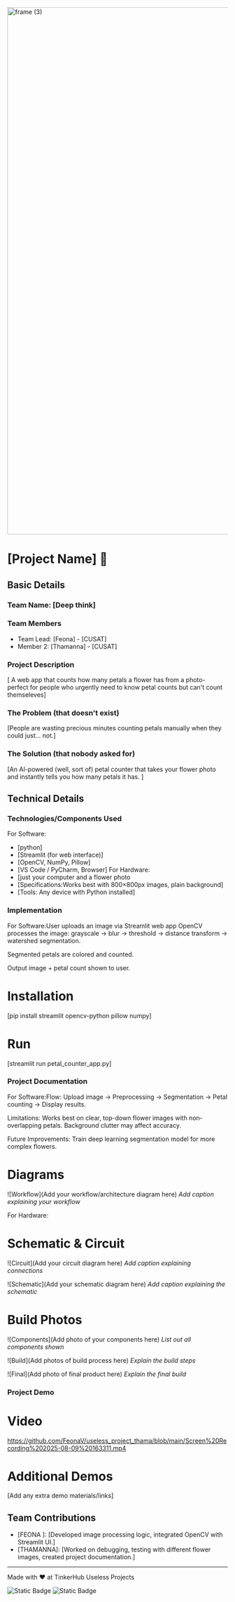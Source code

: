<img width="3188" height="1202" alt="frame (3)" src="https://github.com/user-attachments/assets/517ad8e9-ad22-457d-9538-a9e62d137cd7" />


# [Project Name] 🎯


## Basic Details
### Team Name: [Deep think]


### Team Members
- Team Lead: [Feona] - [CUSAT]
- Member 2: [Thamanna] - [CUSAT]
  

### Project Description
[ A web app that counts how many petals a flower has from a photo- perfect for people who urgently need to know petal counts but can't count themseleves]

### The Problem (that doesn't exist)
[People are wasting precious minutes counting petals manually when they could just… not.]

### The Solution (that nobody asked for)
[An AI-powered (well, sort of) petal counter that takes your flower photo and instantly tells you how many petals it has.
]

## Technical Details
### Technologies/Components Used
For Software:
- [python]
- [Streamlit (for web interface)]
- [OpenCV, NumPy, Pillow]
- [VS Code / PyCharm, Browser]
For Hardware:
- [just your computer and a flower photo
- [Specifications:Works best with 800×800px images, plain background]
- [Tools: Any device with Python installed]

### Implementation
For Software:User uploads an image via Streamlit web app
OpenCV processes the image: grayscale → blur → threshold → distance transform → watershed segmentation.

Segmented petals are colored and counted.

Output image + petal count shown to user.

# Installation
[pip install streamlit opencv-python pillow numpy]

# Run
[streamlit run petal_counter_app.py]

### Project Documentation
For Software:Flow: Upload image → Preprocessing → Segmentation → Petal counting → Display results.

Limitations: Works best on clear, top-down flower images with non-overlapping petals. Background clutter may affect accuracy.

Future Improvements: Train deep learning segmentation model for more complex flowers.


# Diagrams
![Workflow](Add your workflow/architecture diagram here)
*Add caption explaining your workflow*

For Hardware:

# Schematic & Circuit
![Circuit](Add your circuit diagram here)
*Add caption explaining connections*

![Schematic](Add your schematic diagram here)
*Add caption explaining the schematic*

# Build Photos
![Components](Add photo of your components here)
*List out all components shown*

![Build](Add photos of build process here)
*Explain the build steps*

![Final](Add photo of final product here)
*Explain the final build*

### Project Demo
# Video
https://github.com/FeonaV/useless_project_thama/blob/main/Screen%20Recording%202025-08-09%20163311.mp4

# Additional Demos
[Add any extra demo materials/links]

## Team Contributions
- [FEONA ]: [Developed image processing logic, integrated OpenCV with Streamlit UI.]
- [THAMANNA]: [Worked on debugging, testing with different flower images, created project documentation.]
  

---
Made with ❤️ at TinkerHub Useless Projects 

![Static Badge](https://img.shields.io/badge/TinkerHub-24?color=%23000000&link=https%3A%2F%2Fwww.tinkerhub.org%2F)
![Static Badge](https://img.shields.io/badge/UselessProjects--25-25?link=https%3A%2F%2Fwww.tinkerhub.org%2Fevents%2FQ2Q1TQKX6Q%2FUseless%2520Projects)



